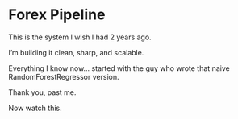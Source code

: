 # Forex Pipeline

This is the system I wish I had 2 years ago.

I’m building it clean, sharp, and scalable.

Everything I know now... started with the guy who wrote that naive RandomForestRegressor version.

Thank you, past me.

Now watch this.
